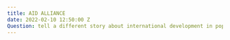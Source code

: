 ```yaml
---
title: AID ALLIANCE
date: 2022-02-10 12:50:00 Z
Question: tell a different story about international development in popular culture.
---
```


